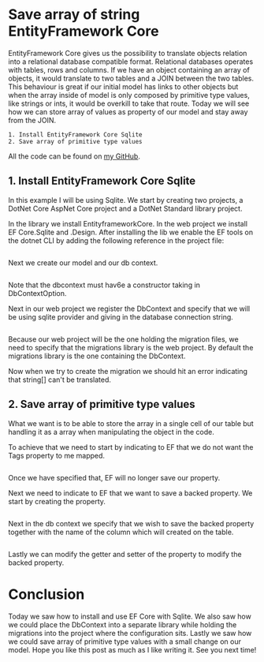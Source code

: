 # Save array of string EntityFramework Core

EntityFramework Core gives us the possibility to translate objects relation into a relational database compatible format.
Relational databases operates with tables, rows and columns. If we have an object containing an array of objects, it would translate to two tables and a JOIN between the two tables. This behaviour is great if our initial model has links to other objects but when the array inside of model is only composed by primitive type values, like strings or ints, it would be overkill to take that route.
Today we will see how we can store array of values as property of our model and stay away from the JOIN.

```
1. Install EntityFramework Core Sqlite
2. Save array of primitive type values
```

All the code can be found on [my GitHub](https://github.com/Kimserey/ef-core-sqlite).

## 1. Install EntityFramework Core Sqlite

In this example I will be using Sqlite.
We start by creating two projects,  a DotNet Core AspNet Core project and a DotNet Standard library project.

In the library we install EntityframeworkCore.
In the web project we install EF Core.Sqlite and .Design.
After installing the lib we enable the EF tools on the dotnet CLI by adding the following reference in the project file:

```
```

Next we create our model and our db context.

```
```

Note that the dbcontext must hav6e a constructor taking in DbContextOption.

Next in our web project we register the DbContext and specify that we will be using sqlite provider and giving in the database connection string.

```
```

Because our web project will be the one holding the migration files, we need to specify that the migrations library is the web project. By default the migrations library is the one containing the DbContext.

Now when we try to create the migration we should hit an error indicating that string[] can't be translated.

## 2. Save array of primitive type values

What we want is to be able to store the array in a single cell of our table but handling it as a array when manipulating the object in the code.

To achieve that we need to start by indicating to EF that we do not want the Tags property to me mapped.

```
```

Once we have specified that, EF will no longer save our property.

Next we need to indicate to EF that we want to save a backed property. We start by creating the property.

```
```

Next in the db context we specify that we wish to save the backed property together with the name of the column which will created on the table.

```
```

Lastly we can modify the getter and setter of the property to modify the backed property.

# Conclusion

Today we saw how to install and use EF Core with Sqlite. We also saw how we could place the DbContext into a separate library while holding the migrations into the project where the configuration sits. Lastly we saw how we could save array of primitive type values with a small change on our model. Hope you like this post as much as I like writing it. See you next time!